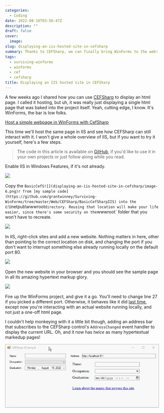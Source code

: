 ```yaml
---
categories:
  - Coding
date: 2022-08-16T03:56:47Z
description: ""
draft: false
cover:
  image:
slug: displaying-an-iis-hosted-site-in-cefsharp
summary: Thanks to CEFSharp, we can finally bring WinForms to the web! That didn't sound right. Okay, let's just look at hosting a site in IIS and showing it.
tags:
  - surviving-winforms
  - winforms
  - cef
  - cefsharp
title: Displaying an IIS hosted site in CEFSharp
---
```

A few weeks ago I shared how you can use [CEFSharp](http://cefsharp.github.io/) to display an html page. I called it hosting, but uh, it was really just displaying a single html page that was baked into the project itself. Yeah, cutting edge, I know. It's WinForms, the bar is low folks.

[Host a simple webpage in WinForms with CefSharp](https://grantwinney.com/hosting-a-simple-webpage-in-winforms-with-cefsharp/)

This time we'll host the same page in IIS and see how CEFSharp can still interact with it. I won't give a whole overview of IIS, but if you want to try it yourself, here's a few steps.

> The code in this article is available on [GitHub](https://github.com/grantwinney/Surviving-WinForms/tree/master/Web/CEFSharp/BasicCefSharpIIS), if you'd like to use it in your own projects or just follow along while you read.

Enable IIS in Windows Features, if it's not already.

![](displaying-an-iis-hosted-site-in-cefsharp/image-6.webp)

Copy the `BasicCefS![](displaying-an-iis-hosted-site-in-cefsharp/image-6.png)r from [my sample code](https://github.com/grantwinney/Surviving-WinForms/tree/master/Web/CEFSharp/BasicCefSharpIIS) into the `c:\inetpub\wwwroot` directory. Reusing that location will make your life easier, since there's some security on the `wwwroot` folder that you won't have to recreate.

![](displaying-an-iis-hosted-site-in-cefsharp/image-14.webp)

In IIS, right-click sites and add a new website. Nothing matters in here, other than pointing to the correct location on disk, and changing the port if you don't want to interrupt something else already running locally on the default port 80.

![](displaying-an-iis-hosted-site-in-cefsharp/image-12.webp)

Open the new website in your browser and you should see the sample page in all its amazing hypertext markup glory.

![](displaying-an-iis-hosted-site-in-cefsharp/image-15.webp)

Fire up the WinForms project, and give it a go. You'll need to change line 27 if you picked a different port. Otherwise, it behaves like it did [last time](https://grantwinney.com/hosting-a-simple-webpage-in-winforms-with-cefsharp/), except now you're interacting with an actual website running locally, and not just a one-off html page.

I couldn't help monkeying with it a little bit though, adding an address bar that subscribes to the CEFSharp control's `AddressChanged` event handler to display the current URL. Oh, and it now has _twice_ as many hypertextual markedup pages!

![](cefsharpiis-1.webp)
